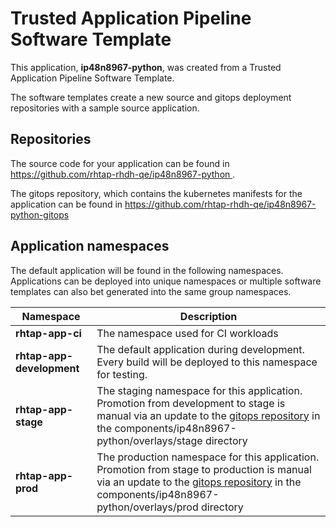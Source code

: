 # Trusted Application Pipeline Software Template

This application, **ip48n8967-python**, was created from a Trusted Application Pipeline Software Template.

The software templates create a new source and gitops deployment repositories with a sample source application. 

## Repositories

The source code for your application can be found in [https://github.com/rhtap-rhdh-qe/ip48n8967-python ](https://github.com/rhtap-rhdh-qe/ip48n8967-python ).
 
The gitops repository, which contains the kubernetes manifests for the application can be found in 
[https://github.com/rhtap-rhdh-qe/ip48n8967-python-gitops ](https://github.com/rhtap-rhdh-qe/ip48n8967-python-gitops ) 

## Application namespaces 

The default application will be found in the following namespaces. Applications can be deployed into unique namespaces or multiple software templates can also bet generated into the same group namespaces.  

|  Namespace   |  Description   |  
| -------- | -------- |
| **rhtap-app-ci** | The namespace used for CI workloads |
| **rhtap-app-development** | The default application during development. Every build will be deployed to this namespace for testing. |
| **rhtap-app-stage** | The staging namespace for this application. Promotion from development to stage is manual via an update to the [gitops repository](https://github.com/rhtap-rhdh-qe/ip48n8967-python-gitops ) in the components/ip48n8967-python/overlays/stage directory |
| **rhtap-app-prod** | The production namespace for this application. Promotion from stage to production is manual via an update to the [gitops repository](https://github.com/rhtap-rhdh-qe/ip48n8967-python-gitops ) in the components/ip48n8967-python/overlays/prod directory |